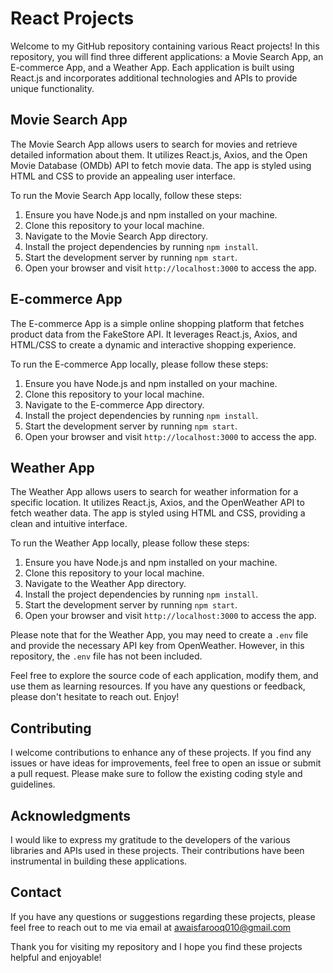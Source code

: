 # React Projects

Welcome to my GitHub repository containing various React projects! In this repository, you will find three different applications: a Movie Search App, an E-commerce App, and a Weather App. Each application is built using React.js and incorporates additional technologies and APIs to provide unique functionality.

## Movie Search App
The Movie Search App allows users to search for movies and retrieve detailed information about them. It utilizes React.js, Axios, and the Open Movie Database (OMDb) API to fetch movie data. The app is styled using HTML and CSS to provide an appealing user interface.

To run the Movie Search App locally, follow these steps:
1. Ensure you have Node.js and npm installed on your machine.
2. Clone this repository to your local machine.
3. Navigate to the Movie Search App directory.
4. Install the project dependencies by running `npm install`.
5. Start the development server by running `npm start`.
6. Open your browser and visit `http://localhost:3000` to access the app.

## E-commerce App
The E-commerce App is a simple online shopping platform that fetches product data from the FakeStore API. It leverages React.js, Axios, and HTML/CSS to create a dynamic and interactive shopping experience.

To run the E-commerce App locally, please follow these steps:
1. Ensure you have Node.js and npm installed on your machine.
2. Clone this repository to your local machine.
3. Navigate to the E-commerce App directory.
4. Install the project dependencies by running `npm install`.
5. Start the development server by running `npm start`.
6. Open your browser and visit `http://localhost:3000` to access the app.

## Weather App
The Weather App allows users to search for weather information for a specific location. It utilizes React.js, Axios, and the OpenWeather API to fetch weather data. The app is styled using HTML and CSS, providing a clean and intuitive interface.

To run the Weather App locally, please follow these steps:
1. Ensure you have Node.js and npm installed on your machine.
2. Clone this repository to your local machine.
3. Navigate to the Weather App directory.
4. Install the project dependencies by running `npm install`.
5. Start the development server by running `npm start`.
6. Open your browser and visit `http://localhost:3000` to access the app.

Please note that for the Weather App, you may need to create a `.env` file and provide the necessary API key from OpenWeather. However, in this repository, the `.env` file has not been included.

Feel free to explore the source code of each application, modify them, and use them as learning resources. If you have any questions or feedback, please don't hesitate to reach out. Enjoy!

## Contributing

I welcome contributions to enhance any of these projects. If you find any issues or have ideas for improvements, feel free to open an issue or submit a pull request. Please make sure to follow the existing coding style and guidelines.


## Acknowledgments

I would like to express my gratitude to the developers of the various libraries and APIs used in these projects. Their contributions have been instrumental in building these applications.

## Contact

If you have any questions or suggestions regarding these projects, please feel free to reach out to me via email at awaisfarooq010@gmail.com

Thank you for visiting my repository and I hope you find these projects helpful and enjoyable!

